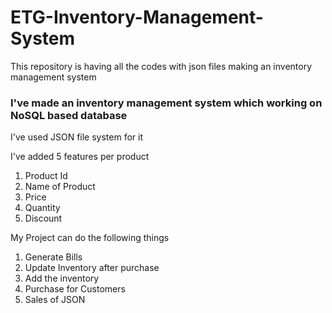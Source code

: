 # ETG-Inventory-Management-System
This repository is having all the codes with json files making an inventory management system 
 
 ### I've made an inventory management system which working on NoSQL based database
  I've used JSON file system for it 
 
 I've added 5 features per product 
  1. Product Id
  2. Name of Product 
  3. Price
  4. Quantity 
  5. Discount 

My Project can do the following things 
1. Generate Bills 
2. Update Inventory after purchase 
3. Add the inventory 
4. Purchase for Customers
5. Sales of JSON
 
